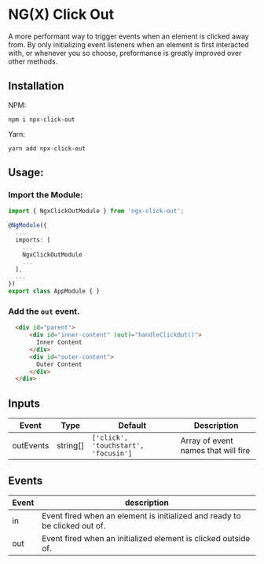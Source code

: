 # NG(X) Click Out

A more performant way to trigger events when an element is clicked away from. By only initializing event listeners when an element is first interacted with, or whenever you so choose, preformance is greatly improved over other methods.

## Installation

NPM: 

```
npm i npx-click-out
```

Yarn: 

```
yarn add npx-click-out
```

## Usage:

### Import the Module:

```ts
import { NgxClickOutModule } from 'ngx-click-out';

@NgModule({
  ...
  imports: [
    ...
    NgxClickOutModule
    ...
  ],
  ...
})
export class AppModule { }
```

### Add the `out` event.

```html
  <div id="parent">
      <div id="inner-content" (out)="handleClickOut()">
        Inner Content
      </div>
      <div id="outer-content">
        Outer Content
      </div>
  </div>
```

## Inputs

| Event     | Type     | Default                              | Description                         |
| --------- | -------- | ------------------------------------ | ----------------------------------- |
| outEvents | string[] | `['click', 'touchstart', 'focusin']` | Array of event names that will fire |

## Events

| Event  | description |
| ------ | ----------- |
| in     | Event fired when an element is initialized and ready to be clicked out of. |
| out    | Event fired when an initialized element is clicked outside of.             |
